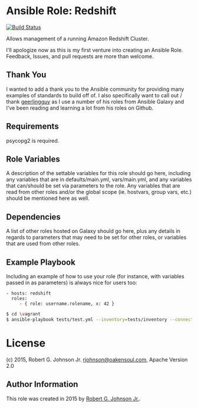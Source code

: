 # Ansible Role: Redshift
[![Build Status](https://secure.travis-ci.org/oakensoul/ansible-role-redshift.png)](http://travis-ci.org/oakensoul/ansible-role-redshift)

Allows management of a running Amazon Redshift Cluster.

I'll apologize now as this is my first venture into creating an Ansible Role. Feedback, Issues, and pull requests are
more than welcome.

## Thank  You
I wanted to add a thank you to the Ansible community for providing many examples of standards to build off of. I also
specifically want to call out / thank [geerlingguy](http://github.com/geerlingguy) as I use a number of his roles from
Ansible Galaxy and I've been reading and learning a lot from his roles on Github.

## Requirements

psycopg2 is required.

## Role Variables

A description of the settable variables for this role should go here, including any variables that are in
defaults/main.yml, vars/main.yml, and any variables that can/should be set via parameters to the role. Any variables
that are read from other roles and/or the global scope (ie. hostvars, group vars, etc.) should be mentioned here as well.

## Dependencies

A list of other roles hosted on Galaxy should go here, plus any details in regards to parameters that may need to be set
for other roles, or variables that are used from other roles.

## Example Playbook

Including an example of how to use your role (for instance, with variables passed in as parameters) is always nice for
users too:

    - hosts: redshift
      roles:
         - { role: username.rolename, x: 42 }

```bash
$ cd \vagrant
$ ansible-playbook tests/test.yml --inventory=tests/inventory --connection=local -M library/redshift/
```

# License

(c) 2015, Robert G. Johnson Jr. <rjohnson@oakensoul.com>, Apache Version 2.0

## Author Information

This role was created in 2015 by [Robert G. Johnson Jr.](http://github.com/oakensoul).
